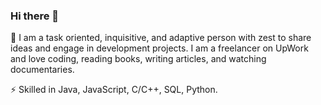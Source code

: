 ### Hi there 👋

💬 I am a task oriented, inquisitive, and adaptive person with zest to share ideas and engage in development projects. I am a freelancer on UpWork and love coding, reading books, writing articles, and watching documentaries.

⚡ Skilled in Java, JavaScript, C/C++, SQL, Python. 

<!--
**mhashirhassan22/mhashirhassan22** is a ✨ _special_ ✨ repository because its `README.md` (this file) appears on your GitHub profile.

Here are some ideas to get you started:

- 🔭 I’m currently working on ...
- 🌱 I’m currently learning ...
- 👯 I’m looking to collaborate on ...
- 🤔 I’m looking for help with ...
- 💬 Ask me about ...
- 📫 How to reach me: ...
- 😄 Pronouns: ...
- ⚡ Fun fact: ...
-->
